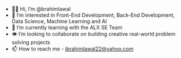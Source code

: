 - 👋🏾 Hi, I’m @brahimlawal
- 👀 I’m interested in Front-End Development, Back-End Development, Data Science, Machine Learning and AI
- 🌱 I’m currently learning with the ALX SE Team
- 👁️ I’m looking to collaborate on building creative real-world problem solving projects
- 📫 How to reach me - ibrahimlawal22@yahoo.com

<!---
brahimlawal/brahimlawal is a ✨ special ✨ repository because its `README.md` (this file) appears on your GitHub profile.
You can click the Preview link to take a look at your changes.
--->
